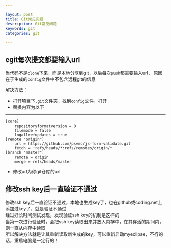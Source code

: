 ```yaml
---

layout: post
title: Git常见问题
description: Git常见问题
keywords: git
categories: git

---
```


## egit每次提交都要输入url
当代码不是`clone`下来，而是本地分享到git，以后每次`push`都需要输入url，
原因在于生成的`config`文件中不包含远程git的信息

解决方法：  

- 打开项目下`.git`文件夹，找到`config`文件，打开
- 替换内容为以下  
  
------
	[core]
		repositoryformatversion = 0
		filemode = false
		logallrefupdates = true
	[remote "origin"]
		url = https://github.com/psvmc/js-form-validate.git
		fetch = +refs/heads/*:refs/remotes/origin/*
	[branch "master"]
		remote = origin
		merge = refs/heads/master


- 修改url为你git仓库的url

## 修改ssh key后一直验证不通过

修改ssh key后一直验证不通过，本地也生成key了，也在github或coding.net上添加过key了，就是验证不通过  
经过好长时间测试发现，发现验证ssh key的机制是这样的  
当第一次进行验证时，会把ssh key读取出来并放入内存中，在其存活的期间内，则一直从内存中读取  
所以解决方法就是让其重新读取新生成的key，可以重新启动myeclipse，不行的话，重启电脑是一定行的！
